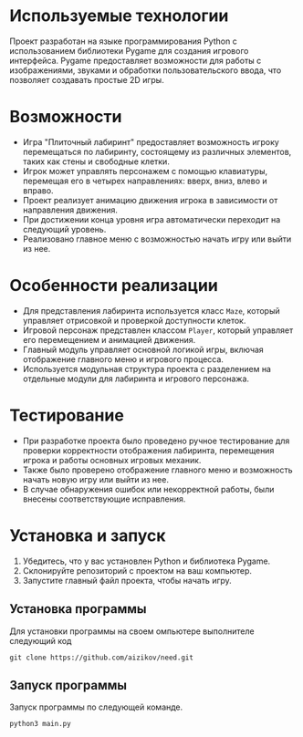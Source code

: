 # Используемые технологии

Проект разработан на языке программирования Python с использованием библиотеки Pygame для создания игрового интерфейса. Pygame предоставляет возможности для работы с изображениями, звуками и обработки пользовательского ввода, что позволяет создавать простые 2D игры.

# Возможности

- Игра "Плиточный лабиринт" предоставляет возможность игроку перемещаться по лабиринту, состоящему из различных элементов, таких как стены и свободные клетки.
- Игрок может управлять персонажем с помощью клавиатуры, перемещая его в четырех направлениях: вверх, вниз, влево и вправо.
- Проект реализует анимацию движения игрока в зависимости от направления движения.
- При достижении конца уровня игра автоматически переходит на следующий уровень.
- Реализовано главное меню с возможностью начать игру или выйти из нее.

# Особенности реализации

- Для представления лабиринта используется класс `Maze`, который управляет отрисовкой и проверкой доступности клеток.
- Игровой персонаж представлен классом `Player`, который управляет его перемещением и анимацией движения.
- Главный модуль управляет основной логикой игры, включая отображение главного меню и игрового процесса.
- Используется модульная структура проекта с разделением на отдельные модули для лабиринта и игрового персонажа.

# Тестирование

- При разработке проекта было проведено ручное тестирование для проверки корректности отображения лабиринта, перемещения игрока и работы основных игровых механик.
- Также было проверено отображение главного меню и возможность начать новую игру или выйти из нее.
- В случае обнаружения ошибок или некорректной работы, были внесены соответствующие исправления.

# Установка и запуск

1. Убедитесь, что у вас установлен Python и библиотека Pygame.
2. Склонируйте репозиторий с проектом на ваш компьютер.
3. Запустите главный файл проекта, чтобы начать игру.

## Установка программы

Для установки программы на своем омпьютере выполнителе следующий код
```
git clone https://github.com/aizikov/need.git
```

## Запуск программы

Запуск программы по следующей команде.
```
python3 main.py
```
